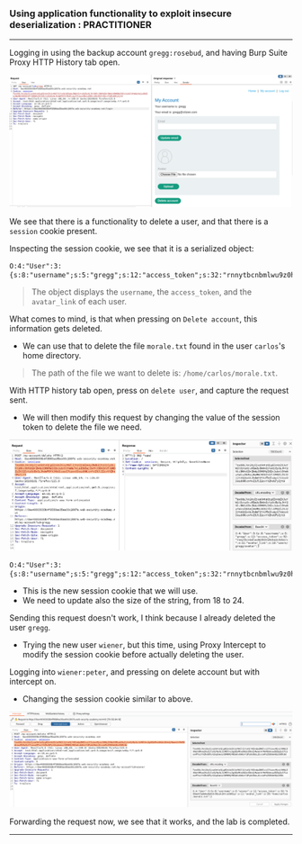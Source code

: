 ### Using application functionality to exploit insecure deserialization : PRACTITIONER

---

Logging in using the backup account `gregg:rosebud`, and having Burp Suite Proxy HTTP History tab open.

![](./screenshots/3-1.png)

We see that there is a functionality to delete a user, and that there is a `session` cookie present.

Inspecting the session cookie, we see that it is a serialized object:
```
O:4:"User":3:{s:8:"username";s:5:"gregg";s:12:"access_token";s:32:"rnnytbcnbmlwu9z0h0rw9vkm2v3vberv";s:11:"avatar_link";s:18:"users/gregg/avatar";}
```

> The object displays the `username`, the `access_token`, and the `avatar_link` of each user.

What comes to mind, is that when pressing on `Delete account`, this information gets deleted.
- We can use that to delete the file `morale.txt` found in the user `carlos`'s home directory.

> The path of the file we want to delete is: `/home/carlos/morale.txt`.

With HTTP history tab open, press on `delete user`, and capture the request sent.
- We will then modify this request by changing the value of the session token to delete the file we need.

![](./Screenshots/3-2.png)

```
O:4:"User":3:{s:8:"username";s:5:"gregg";s:12:"access_token";s:32:"rnnytbcnbmlwu9z0h0rw9vkm2v3vberv";s:11:"avatar_link";s:23:"/home/carlos/morale.txt";}
```
- This is the new session cookie that we will use.
- We need to update also the size of the string, from 18 to 24.

Sending this request doesn't work, I think because I already deleted the user `gregg`.
 - Trying the new user `wiener`, but this time, using Proxy Intercept to modify the session cookie before actually deleting the user.

Logging into `wiener:peter`, and pressing on delete account but with intercept on.
- Changing the session cookie similar to above.

![](./Screenshots/3-3.png)

Forwarding the request now, we see that it works, and the lab is completed.

---
